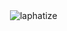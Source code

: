 <p>&nbsp;<img align="center" src="https://github-readme-stats.vercel.app/api?username=laphatize&show_icons=true&theme=dark&locale=en" alt="laphatize" /></p>
